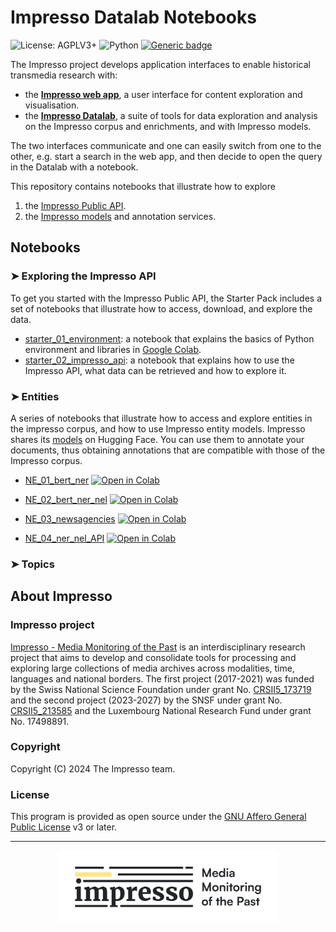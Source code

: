 # Impresso Datalab Notebooks

![License: AGPLV3+](https://img.shields.io/badge/License-AGPLV3+-brightgreen.svg) ![Python](https://img.shields.io/badge/Python->=3.10-blue.svg) [![Generic badge](https://img.shields.io/badge/Status-WIP!-red.svg)](https://shields.io/)

The Impresso project develops application interfaces to enable historical transmedia research with:

- the **[Impresso web app](https://impresso-project.ch/app)**, a user interface for content exploration and visualisation.
- the **[Impresso Datalab]()**, a suite of tools for data exploration and analysis on the Impresso corpus and enrichments, and with Impresso models.

The two interfaces communicate and one can easily switch from one to the other, e.g. start a search in the web app, and then decide to open the query in the Datalab with a notebook.

This repository contains notebooks that illustrate how to explore

1. the [Impresso Public API]().
2. the [Impresso models](https://huggingface.co/impresso-project) and annotation services.

## Notebooks

### ➤ Exploring the Impresso API

To get you started with the Impresso Public API, the Starter Pack includes a set of notebooks that illustrate how to access, download, and explore the data.

- [starter_01_environment](): a notebook that explains the basics of Python environment and libraries in [Google Colab](https://colab.google/).
- [starter_02_impresso_api](): a notebook that explains how to use the Impresso API, what data can be retrieved and how to explore it.

### ➤ Entities

A series of notebooks that illustrate how to access and explore entities in the impresso corpus, and how to use Impresso entity models. Impresso shares its [models](https://huggingface.co/impresso-project) on Hugging Face. You can use them to annotate your documents, thus obtaining annotations that are compatible with those of the Impresso corpus.

- [NE_01_bert_ner](https://github.com/impresso/impresso-datalab-notebooks/blob/main/2-entity/NE_01_ner.ipynb) [![Open in Colab](https://colab.research.google.com/assets/colab-badge.svg)](https://colab.research.google.com/github/impresso/impresso-datalab-notebooks/blob/main/2-entity/NE_01_ner.ipynb)

- [NE_02_bert_ner_nel](https://github.com/impresso/impresso-datalab-notebooks/blob/main/2-entity/NE_02_bert_ner_nel.ipynb) [![Open in Colab](https://colab.research.google.com/assets/colab-badge.svg)](https://colab.research.google.com/github/impresso/impresso-datalab-notebooks/blob/main/2-entity/NE_02_bert_ner_nel.ipynb)

- [NE_03_newsagencies](https://github.com/impresso/impresso-datalab-notebooks/blob/main/2-entity/NE_03_newsagencies.ipynb) [![Open in Colab](https://colab.research.google.com/assets/colab-badge.svg)](https://colab.research.google.com/github/impresso/impresso-datalab-notebooks/blob/main/2-entity/NE_03_newsagencies.ipynb)

- [NE_04_ner_nel_API](https://github.com/impresso/impresso-datalab-notebooks/blob/main/2-entity/NE_04_ner_nel_API.ipynb) [![Open in Colab](https://colab.research.google.com/assets/colab-badge.svg)](https://colab.research.google.com/github/impresso/impresso-datalab-notebooks/blob/main/2-entity/NE_04_ner_nel_API.ipynb)

### ➤ Topics

## About Impresso

### Impresso project

[Impresso - Media Monitoring of the Past](https://impresso-project.ch) is an
interdisciplinary research project that aims to develop and consolidate tools for
processing and exploring large collections of media archives across modalities, time,
languages and national borders. The first project (2017-2021) was funded by the Swiss
National Science Foundation under grant
No. [CRSII5_173719](http://p3.snf.ch/project-173719) and the second project (2023-2027)
by the SNSF under grant No. [CRSII5_213585](https://data.snf.ch/grants/grant/213585)
and the Luxembourg National Research Fund under grant No. 17498891.

### Copyright

Copyright (C) 2024 The Impresso team.

### License

This program is provided as open source under
the [GNU Affero General Public License](https://github.com/impresso/impresso-pyindexation/blob/master/LICENSE)
v3 or later.

---

<p align="center">
  <img src="https://github.com/impresso/impresso.github.io/blob/master/assets/images/3x1--Yellow-Impresso-Black-on-White--transparent.png?raw=true" width="350" alt="Impresso Project Logo"/>
</p>
